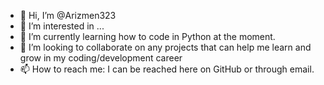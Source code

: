 - 👋 Hi, I’m @Arizmen323
- 👀 I’m interested in ...
- 🌱 I’m currently learning how to code in Python at the moment.
- 💞️ I’m looking to collaborate on any projects that can help me learn and grow in my coding/development career 
- 📫 How to reach me: I can be reached here on GitHub or through email.

<!---
Arizmen323/Arizmen323 is a ✨ special ✨ repository because its `README.md` (this file) appears on your GitHub profile.
You can click the Preview link to take a look at your changes.
--->
